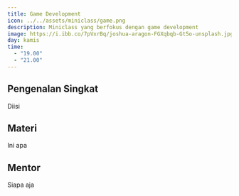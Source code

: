 ```yaml
---
title: Game Development
icon: ../../assets/miniclass/game.png
description: Miniclass yang berfokus dengan game development
image: https://i.ibb.co/7pVxrBq/joshua-aragon-FGXqbqb-Gt5o-unsplash.jpg
day: kamis
time:
  - "19.00"
  - "21.00"
---
```


## Pengenalan Singkat

Diisi

## Materi

Ini apa

## Mentor

Siapa aja
